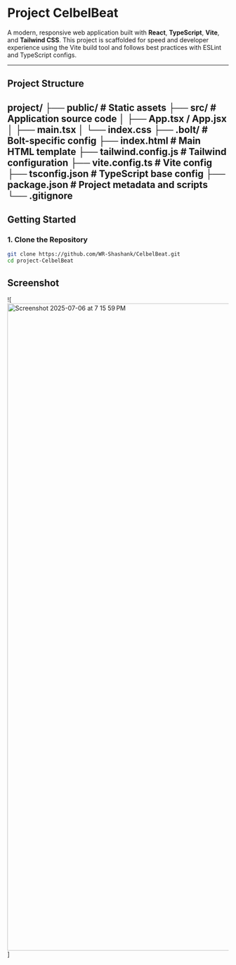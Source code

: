 # Project CelbelBeat

A modern, responsive web application built with **React**, **TypeScript**, **Vite**, and **Tailwind CSS**. This project is scaffolded for speed and developer experience using the Vite build tool and follows best practices with ESLint and TypeScript configs.


---

##  Project Structure
project/
├── public/              # Static assets
├── src/                 # Application source code
│   ├── App.tsx / App.jsx
│   ├── main.tsx
│   └── index.css
├── .bolt/               # Bolt-specific config
├── index.html           # Main HTML template
├── tailwind.config.js   # Tailwind configuration
├── vite.config.ts       # Vite config
├── tsconfig.json        # TypeScript base config
├── package.json         # Project metadata and scripts
└── .gitignore
---

##  Getting Started

### 1. Clone the Repository

```bash
git clone https://github.com/WR-Shashank/CelbelBeat.git
cd project-CelbelBeat
```
## Screenshot

![<img width="1470" alt="Screenshot 2025-07-06 at 7 15 59 PM" src="https://github.com/user-attachments/assets/5bb0036f-6399-4f54-bf26-91c19fd9dfa8" />
]
